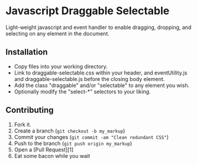 Javascript Draggable Selectable
=============

Light-weight javascript and event handler to enable dragging, dropping, and selecting on any element in the document.

Installation
-------

* Copy files into your working directory.
* Link to draggable-selectable.css within your header, and eventUtility.js and draggable-selectable.js before the closing body element.
* Add the class "draggable" and/or "selectable" to any element you wish.
* Optionally modify the "select-*" selectors to your liking.

Contributing
------------

1. Fork it.
2. Create a branch (`git checkout -b my_markup`)
3. Commit your changes (`git commit -am "Clean redundant CSS"`)
4. Push to the branch (`git push origin my_markup`)
5. Open a [Pull Request][1]
6. Eat some bacon while you wait